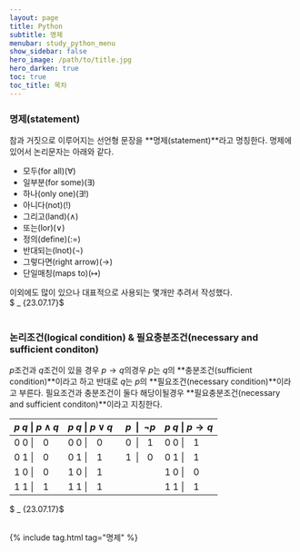 ```yaml
---
layout: page
title: Python
subtitle: 명제
menubar: study_python_menu
show_sidebar: false
hero_image: /path/to/title.jpg
hero_darken: true
toc: true
toc_title: 목차
---
```


### **명제(statement)**

참과 거짓으로 이루어지는 선언형 문장을 **명제(statement)**라고 명칭한다. 명제에 있어서 논리문자는 아래와 같다.


* 모두(for all)($\forall$)  
* 일부분(for some)($\exists$)  
* 하나(only one)($\exists!$)  
* 아니다(not)($!$)  
* 그리고(land)($\land$)  
* 또는(lor)($\lor$)  
* 정의(define)($:=$)  
* 반대되는(lnot)($\lnot$)  
* 그렇다면(right arrow)($\rightarrow$) 
* 단일매칭(maps to)($\mapsto$) 


이외에도 많이 있으나 대표적으로 사용되는 몇개만 추려서 작성했다.  
$ _ {23.07.17}$<br/><br/>

### **논리조건(logical condition) & 필요충분조건(necessary and sufficient conditon)**

$p$조건과 $q$조건이 있을 경우 $p \rightarrow q$의경우 $p$는 $q$의 **충분조건(sufficient condition)**이라고 하고 반대로 $q$는 $p$의 **필요조건(necessary condition)**이라고 부른다. 필요조건과 충분조건이 둘다 해당이될경우 **필요충분조건(necessary and sufficient conditon)**이라고 지칭한다.

| $p \; q$ \| $p \wedge q$ | $p \; q$ \| $p \vee q$ | $\;\,p\;\; \| \;\;\neg p$ | $p \; q$ \| $p \rightarrow q$ |
| ----------- | ----------- | ----------- | ----------- |
| $0 \; 0$ \| $\;\;\; 0$ | $0 \; 0$ \| $\;\;\; 0$ | $\;\,0\;\; \| \;\;\;\, 1$ | $0 \; 0$ \| $\;\;\; 1$ |
| $0 \; 1$ \| $\;\;\; 0$ | $0 \; 1$ \| $\;\;\; 1$ | $\;\,1\;\; \| \;\;\;\, 0$ | $0 \; 1$ \| $\;\;\; 1$ |
| $1 \; 0$ \| $\;\;\; 0$ | $1 \; 0$ \| $\;\;\; 1$ |  | $1 \; 0$ \| $\;\;\; 0$ |
| $1 \; 1$ \| $\;\;\; 1$ | $1 \; 1$ \| $\;\;\; 1$ |  | $1 \; 1$ \| $\;\;\; 1$ |

$ _ {23.07.17}$<br/><br/>

{% include tag.html tag="명제" %}